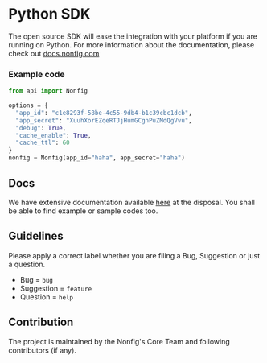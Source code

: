 # Python SDK

The open source SDK will ease the integration with your platform if you are running on Python. For more information about the documentation, please check out [docs.nonfig.com](https://docs.nonfig.com)

### Example code

```python
from api import Nonfig

options = {
  "app_id": "c1e8293f-58be-4c55-9db4-b1c39cbc1dcb",
  "app_secret": "XuuhXorEZqeRTJjHumGCgnPuZMdQgVvu",
  "debug": True,
  "cache_enable": True,
  "cache_ttl": 60
}
nonfig = Nonfig(app_id="haha", app_secret="haha")
```

## Docs

We have extensive documentation available [here](https://docs.nonfig.com/sdk/python) at the disposal. You shall be able to find example or sample codes too.

## Guidelines

Please apply a correct label whether you are filing a Bug, Suggestion or just a question.

- Bug = `bug`
- Suggestion = `feature`
- Question = `help`


## Contribution

The project is maintained by the Nonfig's Core Team and following contributors (if any).